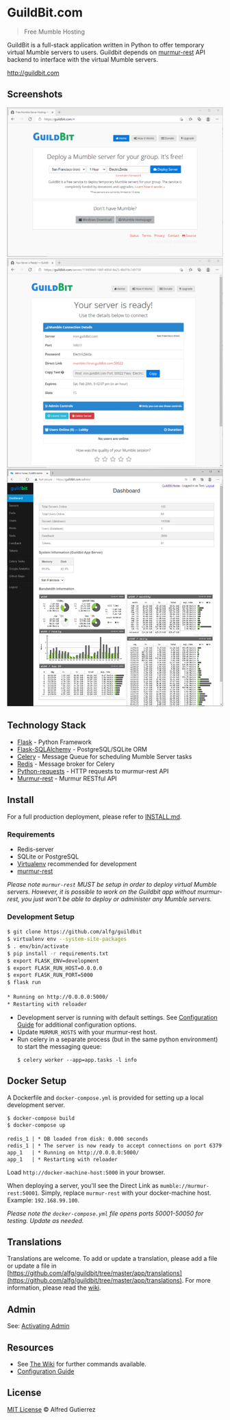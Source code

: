 # GuildBit.com
> Free Mumble Hosting

GuildBit is a full-stack application written in Python to offer
temporary virtual Mumble servers to users. Guildbit depends on [murmur-rest](https://github.com/alfg/murmur-rest) API backend to interface
with the virtual Mumble servers.

http://guildbit.com

## Screenshots

![Guildbit.com Home](screenshots/01_screenshot_home.png)
![Guildbit.com Server](screenshots/02_screenshot_server.png)
![Guildbit.com Admin](screenshots/03_screenshot_admin.png)

## Technology Stack
* [Flask](http://flask.pocoo.org/) - Python Framework
* [Flask-SQLAlchemy](http://flask-sqlalchemy.pocoo.org/2.1/) - PostgreSQL/SQLite ORM
* [Celery](http://www.celeryproject.org/) - Message Queue for scheduling Mumble Server tasks
* [Redis](http://redis.io/) - Message broker for Celery
* [Python-requests](http://docs.python-requests.org/en/master/) - HTTP requests to murmur-rest API
* [Murmur-rest](https://github.com/alfg/murmur-rest) - Murmur RESTful API

## Install
For a full production deployment, please refer to [INSTALL.md](INSTALL.md).

### Requirements
* Redis-server
* SQLite or PostgreSQL
* [Virtualenv](https://virtualenv.pypa.io/en/stable/) recommended for development
* [murmur-rest](https://github.com/alfg/murmur-rest)

*Please note `murmur-rest` MUST be setup in order to deploy virtual Mumble servers. However, it is possible to work on the Guildbit app without murmur-rest, you just won't be able to deploy or administer any Mumble servers.*


### Development Setup
```bash
$ git clone https://github.com/alfg/guildbit
$ virtualenv env --system-site-packages
$ . env/bin/activate
$ pip install -r requirements.txt
$ export FLASK_ENV=development
$ export FLASK_RUN_HOST=0.0.0.0
$ export FLASK_RUN_PORT=5000
$ flask run

* Running on http://0.0.0.0:5000/
* Restarting with reloader
```

* Development server is running with default settings. See [Configuration Guide](https://github.com/alfg/guildbit/wiki/Configuration-Guide) for additional configuration options.
* Update `MURMUR_HOSTS` with your murmur-rest host.
* Run celery in a separate process (but in the same python environment) to start the messaging queue:
  ```
  $ celery worker --app=app.tasks -l info
  ```

## Docker Setup
A Dockerfile and `docker-compose.yml` is provided for setting up a local development server.
```
$ docker-compose build
$ docker-compose up

redis_1 | * DB loaded from disk: 0.000 seconds
redis_1 | * The server is now ready to accept connections on port 6379
app_1   | * Running on http://0.0.0.0:5000/
app_1   | * Restarting with reloader
```

Load `http://docker-machine-host:5000` in your browser.

When deploying a server, you'll see the Direct Link as `mumble://murmur-rest:50001`. Simply, replace `murmur-rest` with your docker-machine host. Example: `192.168.99.100`.

*Please note the `docker-compose.yml` file opens ports 50001-50050 for testing. Update as needed.*

## Translations

Translations are welcome. To add or update a translation, please add a file or update a file in [https://github.com/alfg/guildbit/tree/master/app/translations](https://github.com/alfg/guildbit/tree/master/app/translations). For more information, please read the [wiki](https://github.com/alfg/guildbit/wiki/Commands-and-Fixes#updating-translations).

## Admin
See: [Activating Admin](https://github.com/alfg/guildbit/wiki/Commands-and-Fixes#activating-admin)

## Resources
* See [The Wiki](https://github.com/alfg/guildbit/wiki/Commands-and-Fixes) for further commands available.
* [Configuration Guide](https://github.com/alfg/guildbit/wiki/Configuration-Guide)

## License

[MIT License](http://alfg.mit-license.org/) © Alfred Gutierrez
